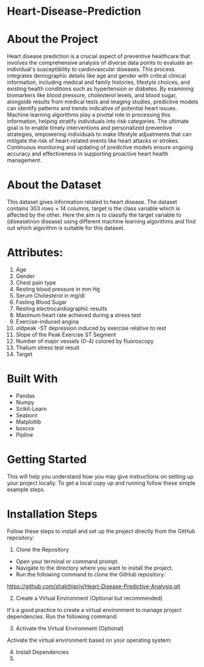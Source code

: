 # Heart-Disease-Prediction

# About the Project
Heart disease prediction is a crucial aspect of preventive healthcare that involves the comprehensive analysis of diverse data points to evaluate an individual's susceptibility to cardiovascular diseases. This process integrates demographic details like age and gender with critical clinical information, including medical and family histories, lifestyle choices, and existing health conditions such as hypertension or diabetes. By examining biomarkers like blood pressure, cholesterol levels, and blood sugar, alongside results from medical tests and imaging studies, predictive models can identify patterns and trends indicative of potential heart issues. Machine learning algorithms play a pivotal role in processing this information, helping stratify individuals into risk categories. The ultimate goal is to enable timely interventions and personalized preventive strategies, empowering individuals to make lifestyle adjustments that can mitigate the risk of heart-related events like heart attacks or strokes. Continuous monitoring and updating of predictive models ensure ongoing accuracy and effectiveness in supporting proactive heart health management.

# About the Dataset
This dataset gives information related to heart disease. The dataset contains 303 rows × 14 columns, target is the class variable which is affected by the other. Here the aim is to classify the target variable to (disease\non disease) using different machine learning algorithms and find out which algorithm is suitable for this dataset.

# Attributes:
1. Age
2. Gender
3. Chest pain type          
4. Resting blood pressure in mm Hg
5. Serum Cholesterol in  mg/dl
6. Fasting Blood Sugar 
7. Resting electrocardiographic results  
8. Maximum heart rate achieved during a stress test
9. Exercise-induced angina
10. oldpeak -ST depression induced by exercise relative to rest   
11. Slope of the Peak Exercise ST Segment
12. Number of major vessels (0-4) colored by fluoroscopy  
13. Thalium stress test result
14. Target

# Built With
* Pandas
* Numpy
* Scikit-Learn
* Seaborn
* Matplotlib
* boxcox
* Pipline


# Getting Started
This will help you understand how you may give instructions on setting up your project locally. To get a local copy up and running follow these simple example steps.
 
# Installation Steps
Follow these steps to install and set up the project directly from the GitHub repository:

1. Clone the Repository

* Open your terminal or command prompt.
* Navigate to the directory where you want to install the project.
* Run the following command to clone the GitHub repository:

https://github.com/shakthipriy/Heart-Disease-Predictive-Analysis.git
 
2. Create a Virtual Environment (Optional but recommended)

It's a good practice to create a virtual environment to manage project dependencies. Run the following command:



3. Activate the Virtual Environment (Optional)

Activate the virtual environment based on your operating system:



4. Install Dependencies
5.   
